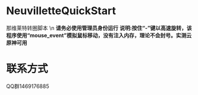 # NeuvilletteQuickStart
那维莱特转圈脚本 \n
**请务必使用管理员身份运行**
**说明:按住“-”键以高速旋转，该程序使用“mouse_event”模拟鼠标移动，没有注入内存，理论不会封号。实测云原神可用**

# 联系方式
QQ群1469176885
